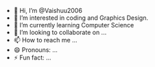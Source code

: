 - 👋 Hi, I’m @Vaishuu2006
- 👀 I’m interested in coding and Graphics Design.
- 🌱 I’m currently learning Computer Science 
- 💞️ I’m looking to collaborate on ...
- 📫 How to reach me ...
- 😄 Pronouns: ...
- ⚡ Fun fact: ...

<!---
Vaishuu2006/Vaishuu2006 is a ✨ special ✨ repository because its `README.md` (this file) appears on your GitHub profile.
You can click the Preview link to take a look at your changes.
--->
